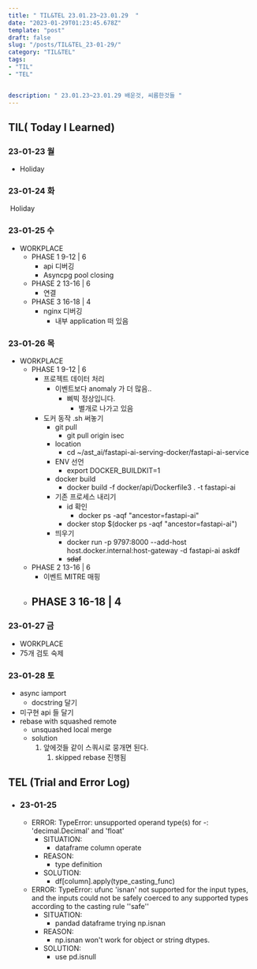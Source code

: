```yaml
---
title: " TIL&TEL 23.01.23~23.01.29  "
date: "2023-01-29T01:23:45.678Z"
template: "post"
draft: false
slug: "/posts/TIL&TEL_23-01-29/"
category: "TIL&TEL"
tags:
- "TIL"
- "TEL"


description: " 23.01.23~23.01.29 배운것, 씨름한것들 "
---
```


## TIL( Today I Learned)

### 23-01-23 월

- Holiday

### 23-01-24 화

​	Holiday

### 23-01-25 수

- WORKPLACE
    - PHASE 1 9-12 | 6
        - api 디버깅
        - Asyncpg pool closing
    - PHASE 2 13-16 | 6
        - 연결
    - PHASE 3 16-18 | 4
        - nginx 디버깅
            - 내부 application 떠 있음

### 23-01-26 목

- WORKPLACE
    - PHASE 1 9-12 | 6
        - 프로젝트 데이터 처리
            - 이벤트보다 anomaly 가 더 많음..
                - 삐빅 정상입니다.
                    - 별개로 나가고 있음
        - 도커 동작 .sh 써놓기
            - git pull
                - git pull origin isec
            - location 
                - cd ~/ast_ai/fastapi-ai-serving-docker/fastapi-ai-service
            - ENV 선언
                - export DOCKER_BUILDKIT=1
            - docker build
                - docker build -f docker/api/Dockerfile3 . -t fastapi-ai
            - 기존 프로세스 내리기
                - id 확인
                    - docker ps -aqf "ancestor=fastapi-ai"
                - docker stop $(docker ps -aqf "ancestor=fastapi-ai")
            - 띄우기
                - docker run -p 9797:8000 --add-host host.docker.internal:host-gateway -d  fastapi-ai
                    askdf
                - ~~sdaf~~
    - PHASE 2 13-16 | 6
        - 이벤트 MITRE 매핑
    - PHASE 3 16-18 | 4
        - 

### 23-01-27 금

- WORKPLACE
- 75개 검토 숙제

### 23-01-28 토

- async iamport 
    - docstring 달기
- 미구현 api 들 달기
- rebase with squashed remote
    - unsquashed local merge
    - solution
        1. 앞에것들 같이 스쿼시로 뭉개면 된다.
            1. skipped rebase 진행됨


## TEL (Trial and Error Log)

- ### 23-01-25

    - ERROR: TypeError: unsupported operand type(s) for -: 'decimal.Decimal' and 'float'
        - SITUATION:
            - dataframe column operate
        - REASON:
            - type definition
        - SOLUTION:
            - df[column].apply(type_casting_func)
    - ERROR: TypeError: ufunc 'isnan' not supported for the input types, and the inputs could not be safely coerced to any supported types according to the casting rule ''safe''
        - SITUATION:
            - pandad dataframe trying np.isnan
        - REASON:
            - np.isnan won't work for object or string dtypes.
        - SOLUTION:
            - use pd.isnull